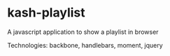 kash-playlist
=============

A javascript application to show a playlist in browser

Technologies: backbone, handlebars, moment, jquery
